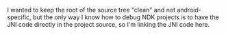 I wanted to keep the root of the source tree "clean" and not android-specific, but the only way
I know how to debug NDK projects is to have the JNI code directly in the project source, so I'm
linking the JNI code here.
